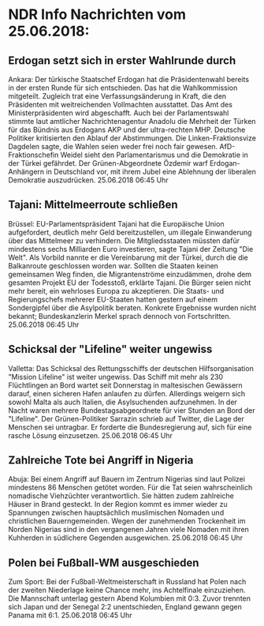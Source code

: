 # NDR Info Nachrichten vom 25.06.2018:


## Erdogan setzt sich in erster Wahlrunde durch
Ankara: Der türkische Staatschef Erdogan hat die Präsidentenwahl bereits in der ersten Runde für sich entschieden. Das hat die Wahlkommission mitgeteilt. Zugleich trat eine Verfassungsänderung in Kraft, die den Präsidenten mit weitreichenden Vollmachten ausstattet. Das Amt des Ministerpräsidenten wird abgeschafft. Auch bei der Parlamentswahl stimmte laut amtlicher Nachrichtenagentur Anadolu die Mehrheit der Türken für das Bündnis aus Erdogans AKP und der ultra-rechten MHP. Deutsche Politiker kritisierten den Ablauf der Abstimmungen. Die Linken-Fraktionsvize Dagdelen sagte, die Wahlen seien weder frei noch fair gewesen. AfD-Fraktionschefin Weidel sieht den Parlamentarismus und die Demokratie in der Türkei gefährdet. Der Grünen-Abgeordnete Özdemir warf Erdogan-Anhängern in Deutschland vor, mit ihrem Jubel eine Ablehnung der liberalen Demokratie auszudrücken. 25.06.2018 06:45 Uhr 

## Tajani: Mittelmeerroute schließen
Brüssel:	EU-Parlamentspräsident Tajani hat die Europäische Union aufgefordert, deutlich mehr Geld bereitzustellen, um illegale Einwanderung über das Mittelmeer zu verhindern. Die Mitgliedsstaaten müssten dafür mindestens sechs Milliarden Euro investieren, sagte Tajani der Zeitung "Die Welt". Als Vorbild nannte er die Vereinbarung mit der Türkei, durch die die Balkanroute geschlossen worden war. Sollten die Staaten keinen gemeinsamen Weg finden, die Migrantenströme einzudämmen, drohe dem gesamten Projekt EU der Todesstoß, erklärte Tajani. Die Bürger seien nicht mehr bereit, ein wehrloses Europa zu akzeptieren. Die Staats- und Regierungschefs mehrerer EU-Staaten hatten gestern auf einem Sondergipfel über die Asylpolitik beraten. Konkrete Ergebnisse wurden nicht bekannt; Bundeskanzlerin Merkel sprach dennoch von Fortschritten. 25.06.2018 06:45 Uhr 

## Schicksal der "Lifeline" weiter ungewiss
Valletta: Das Schicksal des Rettungsschiffs der deutschen Hilfsorganisation "Mission Lifeline" ist weiter ungewiss. Das Schiff mit mehr als 230 Flüchtlingen an Bord wartet seit Donnerstag in maltesischen Gewässern darauf, einen sicheren Hafen anlaufen zu dürfen. Allerdings weigern sich sowohl Malta als auch Italien, die Asylsuchenden aufzunehmen. In der Nacht waren mehrere Bundestagsabgeordnete für vier Stunden an Bord der "Lifeline". Der Grünen-Politiker Sarrazin schrieb auf Twitter, die Lage der Menschen sei untragbar. Er forderte die Bundesregierung auf, sich für eine rasche Lösung einzusetzen. 25.06.2018 06:45 Uhr 

## Zahlreiche Tote bei Angriff in Nigeria
Abuja: Bei einem Angriff auf Bauern im Zentrum Nigerias sind laut Polizei mindestens 86 Menschen getötet worden. Für die Tat seien wahrscheinlich nomadische Viehzüchter verantwortlich. Sie hätten zudem zahlreiche Häuser in Brand gesteckt. In der Region kommt es immer wieder zu Spannungen zwischen hauptsächlich muslimischen Nomaden und christlichen Bauerngemeinden. Wegen der zunehmenden Trockenheit im Norden Nigerias sind in den vergangenen Jahren viele Nomaden mit ihren Kuhherden in südlichere Gegenden ausgewichen. 25.06.2018 06:45 Uhr 

## Polen bei Fußball-WM ausgeschieden
Zum Sport:	Bei der Fußball-Weltmeisterschaft in Russland hat Polen nach der zweiten Niederlage keine Chance mehr, ins Achtelfinale einzuziehen. Die Mannschaft unterlag gestern Abend Kolumbien mit 0:3. Zuvor trennten sich Japan und der Senegal 2:2 unentschieden, England gewann gegen Panama mit 6:1. 25.06.2018 06:45 Uhr 
